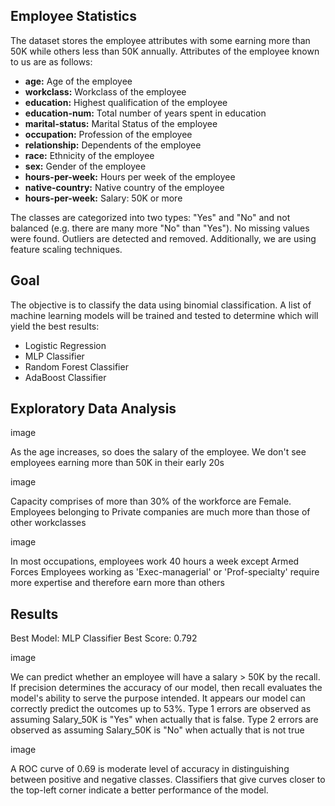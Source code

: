 ## Employee Statistics

The dataset stores the employee attributes with some earning more than 50K while others less than 50K annually. Attributes of the employee known to us are as follows: 

<ul>
<li><b>age:</b> Age of the employee</li>
<li><b>workclass:</b> Workclass of the employee</li>
<li><b>education:</b> Highest qualification of the employee</li>
<li><b>education-num:</b> Total number of years spent in education</li>
<li><b>marital-status:</b> Marital Status of the employee</li>
<li><b>occupation:</b> Profession of the employee</li>
<li><b>relationship:</b> Dependents of the employee</li>
<li><b>race:</b> Ethnicity of the employee</li>
<li><b>sex:</b> Gender of the employee</li>
<li><b>hours-per-week:</b> Hours per week of the employee</li>
<li><b>native-country:</b> Native country of the employee</li>
<li><b>hours-per-week:</b> Salary: 50K or more</li>
</ul>

The classes are categorized into two types: "Yes" and "No" and not balanced (e.g. there are many more "No" than "Yes"). No missing values were found. Outliers are detected and removed. Additionally, we are using feature scaling techniques.

## Goal

The objective is to classify the data using binomial classification. A list of machine learning models will be trained and tested to determine which will yield the best results:

- Logistic Regression
- MLP Classifier
- Random Forest Classifier
- AdaBoost Classifier

## Exploratory Data Analysis

image

As the age increases, so does the salary of the employee. We don't see employees earning more than 50K in their early 20s

image

Capacity comprises of more than 30% of the workforce are Female.
Employees belonging to Private companies are much more than those of other workclasses

image

In most occupations, employees work 40 hours a week except Armed Forces
Employees working as 'Exec-managerial' or 'Prof-specialty' require more expertise and therefore earn more than others

## Results

Best Model: MLP Classifier
Best Score: 0.792

image

We can predict whether an employee will have a salary > 50K by the recall. If precision determines the accuracy of our model, then recall evaluates the model's ability to serve the purpose intended. It appears our model can correctly predict the outcomes up to 53%.
Type 1 errors are observed as assuming Salary_50K is "Yes" when actually that is false. Type 2 errors are observed as assuming Salary_50K is "No" when actually that is not true

image

A ROC curve of 0.69 is moderate level of accuracy in distinguishing between positive and negative classes. Classifiers that give curves closer to the top-left corner indicate a better performance of the model.
